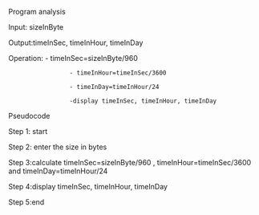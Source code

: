 Program analysis

Input: sizeInByte 

Output:timeInSec, timeInHour, timeInDay

Operation:  - timeInSec=sizeInByte/960
                   
                     - timeInHour=timeInSec/3600
                    
                     - timeInDay=timeInHour/24
                     
                     -display timeInSec, timeInHour, timeInDay

Pseudocode 

Step 1: start

Step 2: enter the size in bytes

Step 3:calculate timeInSec=sizeInByte/960 , timeInHour=timeInSec/3600 and timeInDay=timeInHour/24

Step 4:display timeInSec, timeInHour, timeInDay

Step 5:end

